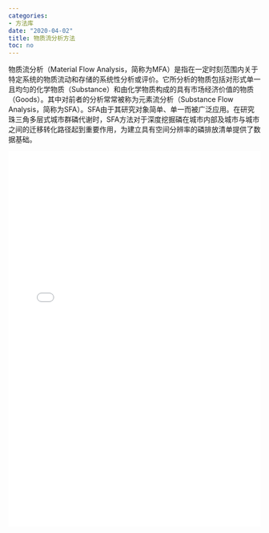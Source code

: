 ```yaml
---
categories:
- 方法库
date: "2020-04-02"
title: 物质流分析方法
toc: no
---
```


物质流分析（Material Flow Analysis，简称为MFA）是指在一定时刻范围内关于特定系统的物质流动和存储的系统性分析或评价。它所分析的物质包括对形式单一且均匀的化学物质（Substance）和由化学物质构成的具有市场经济价值的物质（Goods）。其中对前者的分析常常被称为元素流分析（Substance Flow Analysis，简称为SFA）。SFA由于其研究对象简单、单一而被广泛应用。在研究珠三角多层式城市群磷代谢时，SFA方法对于深度挖掘磷在城市内部及城市与城市之间的迁移转化路径起到重要作用，为建立具有空间分辨率的磷排放清单提供了数据基础。

<embed src="/post/methods/物质流分析方法.pdf" type="application/pdf" width="100%" height=750>

